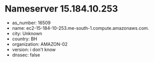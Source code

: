 # Nameserver 15.184.10.253

* as_number: 16509
* name: ec2-15-184-10-253.me-south-1.compute.amazonaws.com.
* city: Unknown
* country: BH
* organization: AMAZON-02
* version: i don't know
* dnssec: false
